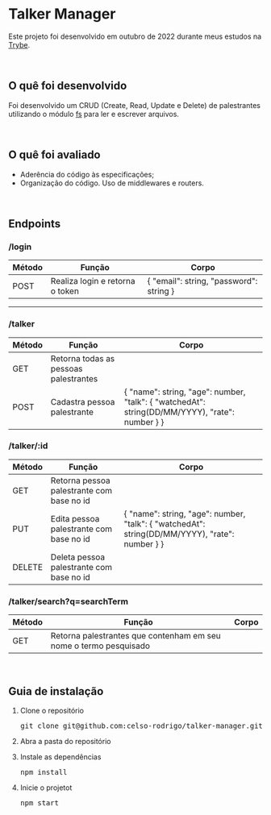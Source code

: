 <h1>Talker Manager</h1>
<p>Este projeto foi desenvolvido em outubro de 2022 durante meus estudos na <a href="https://www.betrybe.com/">Trybe</a>.</p>

<br/>

<h2>O quê foi desenvolvido</h2>
<p>Foi desenvolvido um CRUD (Create, Read, Update e Delete) de palestrantes utilizando o módulo <a href="https://nodejs.org/api/fs.html">fs</a> para ler e escrever arquivos.<p>
<br/>
  
<h2>O quê foi avaliado</h2>
<ul>
  <li>Aderência do código às especificações;</li>
  <li>Organização do código. Uso de middlewares e routers.</li>
</ul>

<br/>

<h2>Endpoints</h2>

 <h3>/login</h3>

| Método | Função | Corpo |
|---|---|---|
|POST| Realiza login e retorna o token | { "email": string, "password": string } |

<hr/>

<h3>/talker</h3>

| Método | Função | Corpo |
|---|---|---|
|GET| Retorna todas as pessoas palestrantes | |
|POST| Cadastra pessoa palestrante | { "name": string, "age": number, "talk": { "watchedAt": string(DD/MM/YYYY), "rate": number } } |

<h3>/talker/:id</h3>

| Método | Função | Corpo |
|---|---|---|
|GET| Retorna pessoa palestrante com base no id | |
|PUT| Edita pessoa palestrante com base no id | { "name": string, "age": number, "talk": { "watchedAt": string(DD/MM/YYYY), "rate": number } } |
|DELETE| Deleta pessoa palestrante com base no id | |

<h3>/talker/search?q=searchTerm</h3>

| Método | Função | Corpo |
|---|---|---|
|GET| Retorna palestrantes que contenham em seu nome o termo pesquisado | |

<br/>

<h2>Guia de instalação</h2> 
<ol>
  <li>
    <p>Clone o repositório</p>
    <pre>git clone git@github.com:celso-rodrigo/talker-manager.git</pre>
  </li>
  <li>
    <p>Abra a pasta do repositório</p>
  </li>
  <li>
    <p>Instale as dependências</p>
    <pre>npm install</pre>
  </li>
  <li>
    <p>Inicie o projetot</p>
    <pre>npm start</pre>
  </li>
</ol>
